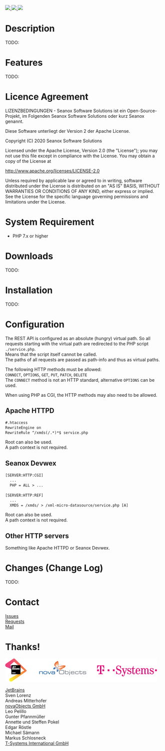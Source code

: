 <p>
  <a href="https://github.com/seanox/xml-online-storage/pulls">
    <img src="https://img.shields.io/badge/development-active-green?style=for-the-badge">
  </a>
  <a href="https://github.com/seanox/xml-online-storage/issues">
    <img src="https://img.shields.io/badge/maintenance-active-green?style=for-the-badge">
  </a>
  <a href="http://seanox.de/contact">
    <img src="https://img.shields.io/badge/support-active-green?style=for-the-badge">
  </a>
</p>


# Description
TODO:


# Features
TODO:


# Licence Agreement
LIZENZBEDINGUNGEN - Seanox Software Solutions ist ein Open-Source-Projekt, im
Folgenden Seanox Software Solutions oder kurz Seanox genannt.
 
Diese Software unterliegt der Version 2 der Apache License.

Copyright (C) 2020 Seanox Software Solutions

Licensed under the Apache License, Version 2.0 (the "License"); you may not use
this file except in compliance with the License. You may obtain a copy of the
License at

http://www.apache.org/licenses/LICENSE-2.0

Unless required by applicable law or agreed to in writing, software distributed
under the License is distributed on an "AS IS" BASIS, WITHOUT WARRANTIES OR
CONDITIONS OF ANY KIND, either express or implied. See the License for the
specific language governing permissions and limitations under the License.


# System Requirement
- PHP 7.x or higher


# Downloads
TODO:


# Installation
TODO:


# Configuration
The REST API is configured as an absolute (hungry) virtual path. So all requests
starting with the virtual path are redirected to the PHP script `./service.php`.  
Means that the script itself cannot be called.  
The paths of all requests are passed as path-info and thus as virtual paths.

The following HTTP methods must be allowed:  
`CONNECT`, `OPTIONS`, `GET`, `PUT`, `PATCH`, `DELETE`  
The `CONNECT` method is not an HTTP standard, alternative `OPTIONS` can be used.

When using PHP as CGI, the HTTP methods may also need to be allowed. 


## Apache HTTPD
```
#.htaccess
RewriteEngine on
RewriteRule ^/xmds(/.*)*$ service.php
```
Root can also be used.  
A path context is not required.

## Seanox Devwex
```
[SERVER:HTTP:CGI]
  ...
  PHP = ALL > ...
  
[SERVER:HTTP:REF]
  ...
  XMDS = /xmds/ > /xml-micro-datasource/service.php [A]
```
Root can also be used.  
A path context is not required.

## Other HTTP servers
Something like Apache HTTPD or Seanox Devwex.


# Changes (Change Log)
TODO:


# Contact
[Issues](https://github.com/seanox/xml-online-storage/issues)  
[Requests](https://github.com/seanox/xml-online-storage/pulls)  
[Mail](http://seanox.de/contact)  


# Thanks!
<img src="https://raw.githubusercontent.com/seanox/seanox/master/sources/resources/images/thanks.png">

[JetBrains](https://www.jetbrains.com/?from=seanox)  
Sven Lorenz  
Andreas Mitterhofer  
[novaObjects GmbH](https://www.novaobjects.de)  
Leo Pelillo  
Gunter Pfannm&uuml;ller  
Annette und Steffen Pokel  
Edgar R&ouml;stle  
Michael S&auml;mann  
Markus Schlosneck  
[T-Systems International GmbH](https://www.t-systems.com)
